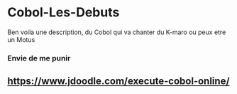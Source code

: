 # Cobol-Les-Debuts
Ben voila une description, du Cobol qui va chanter du K-maro ou peux etre un Motus
### Envie de me punir

## https://www.jdoodle.com/execute-cobol-online/